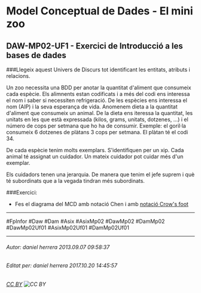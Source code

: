 # Model Conceptual de Dades - El mini zoo
## DAW-MP02-UF1 - Exercici de Introducció a les bases de dades
###Llegeix aquest Univers de Discurs tot identificant les entitats, atributs i relacions.

Un zoo necessita una BDD per anotar la quantitat d'aliment que consumeix cada espècie. Els alimnents estan codificats i a més
del codi ens interessa el nom i saber si necessiten refrigeració. De les espècies ens interessa el nom (AIP) i la seva esperança de vida.
Anomenem dieta a la quantitat d'aliment que consumeix un animal. De la dieta ens iteressa la quantitat, les unitats en les que està
expressada (kilos, grams, unitats, dotzenes, ...) i el número de cops per setmana que ho ha de consumir.
Exemple: el goril·la consumeix 6 dotzenes de plàtans 3 cops per setmana. El plàtan té el codi 34.

De cada espècie tenim molts exemplars. S'identifiquen per un xip. Cada animal té assignat un cuidador. Un mateix cuidador pot cuidar més d'un exemplar. 

Els cuidadors tenen una jerarquia. De manera que tenim el jefe suprem i què té subordinats que a la vegada tindran més subordinats.


###Exercici:

* Fes el diagrama del MCD amb notació Chen i amb [notació Crow's foot](http://en.wikipedia.org/wiki/Entity%E2%80%93relationship_model#Crow.27s_Foot_Notation)

---

#FpInfor #Daw #Dam #Asix #AsixMp02 #DawMp02 #DamMp02 #DawMp02Uf01 #AsixMp02Uf01 #DamMp02Uf01

---

###### Autor: daniel herrera 2013.09.07 09:58:37
###### Editat per: daniel herrera 2017.10.20 14:45:57
###### [CC BY](https://creativecommons.org/licenses/by/4.0/) ![CC BY](https://licensebuttons.net/l/by/3.0/80x15.png)

